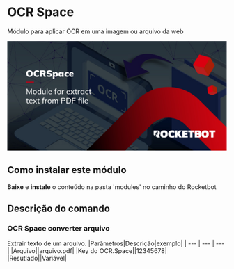 # OCR Space
  
Módulo para aplicar OCR em uma imagem ou arquivo da web
  
![banner](imgs/Banner_OCRSpace.jpg)
## Como instalar este módulo
  
__Baixe__ e __instale__ o conteúdo na pasta 'modules' no caminho do Rocketbot  



## Descrição do comando

### OCR Space converter arquivo
  
Extrair texto de um arquivo.
|Parâmetros|Descrição|exemplo|
| --- | --- | --- |
|Arquivo||arquivo.pdf|
|Key do OCR.Space||12345678|
|Resutlado||Variável|
